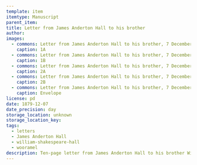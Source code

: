 ```yaml
---
template: item
itemtype: Manuscript
parent_item: 
title: Letter from James Anderton Hall to his brother
author: 
images:
  - commons: Letter from James Anderton Hall to his brother, 7 December 1879 01.tif
    caption: 1A
  - commons: Letter from James Anderton Hall to his brother, 7 December 1879 02.tif
    caption: 1B
  - commons: Letter from James Anderton Hall to his brother, 7 December 1879 03.tif
    caption: 2A
  - commons: Letter from James Anderton Hall to his brother, 7 December 1879 04.tif
    caption: 2B
  - commons: Letter from James Anderton Hall to his brother, 7 December 1879 envelope.tif
    caption: Envelope
license: pd
date: 1879-12-07
date_precision: day
storage_location: unknown
storage_location_key: 
tags:
  - letters
  - James Anderton Hall
  - william-shakespeare-hall
  - wooramel
description: Ten-page letter from James Anderton Hall to his brother William Shakespeare Hall.
---
```

